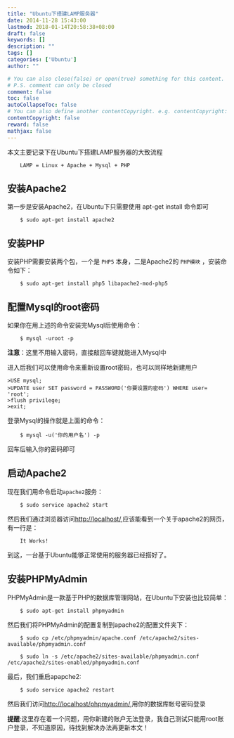 ```yaml
---
title: "Ubuntu下搭建LAMP服务器"
date: 2014-11-28 15:43:00
lastmod: 2018-01-14T20:58:38+08:00
draft: false
keywords: []
description: ""
tags: []
categories: ['Ubuntu']
author: ""

# You can also close(false) or open(true) something for this content.
# P.S. comment can only be closed
comment: false
toc: false
autoCollapseToc: false
# You can also define another contentCopyright. e.g. contentCopyright: "This is another copyright."
contentCopyright: false
reward: false
mathjax: false
---
```



本文主要记录下在Ubuntu下搭建LAMP服务器的大致流程

		LAMP = Linux + Apache + Mysql + PHP
<!--more-->

## 安装Apache2
第一步是安装Apache2，在Ubuntu下只需要使用  apt-get install  命令即可

		$ sudo apt-get install apache2

## 安装PHP
安装PHP需要安装两个包，一个是 `PHP5` 本身，二是Apache2的 `PHP模块` ，安装命令如下：

		$ sudo apt-get install php5 libapache2-mod-php5

## 配置Mysql的root密码
如果你在用上述的命令安装完Mysql后使用命令：

		$ mysql -uroot -p

**注意**：这里不用输入密码，直接敲回车键就能进入Mysql中

进入后我们可以使用命令来重新设置root密码，也可以同样地新建用户

```
>USE mysql;
>UPDATE user SET password = PASSWORD('你要设置的密码') WHERE user= 'root';
>flush privilege;
>exit;

```
登录Mysql的操作就是上面的命令：

		$ mysql -u('你的用户名') -p

回车后输入你的密码即可

## 启动Apache2

现在我们用命令启动`apache2`服务：

		$ sudo service apache2 start

然后我们通过浏览器访问<http://localhost/>,应该能看到一个关于apache2的网页，有一行是：

		It Works!

到这，一台基于Ubuntu能够正常使用的服务器已经搭好了。

## 安装PHPMyAdmin

PHPMyAdmin是一款基于PHP的数据库管理网站，在Ubuntu下安装也比较简单：

		$ sudo apt-get install phpmyadmin

然后我们将PHPMyAdmin的配置复制到apache2的配置文件夹下：

		$ sudo cp /etc/phpmyadmin/apache.conf /etc/apache2/sites-available/phpmyadmin.conf

		$ sudo ln -s /etc/apache2/sites-available/phpmyadmin.conf /etc/apache2/sites-enabled/phpmyadmin.conf


最后，我们重启apapche2:

		$ sudo service apache2 restart

然后我们访问<http://localhost/phpmyadmin/>,用你的数据库帐号密码登录

**提醒**:这里存在着一个问题，用你新建的账户无法登录，我自己测试只能用root账户登录，不知道原因，待找到解决办法再更新本文！

